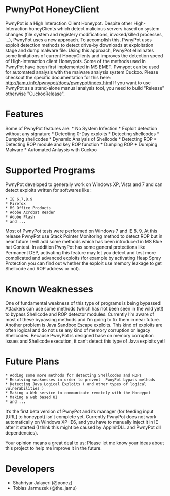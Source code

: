 PwnyPot HoneyClient
===================

PwnyPot is a High Interaction Client Honeypot. Despite other High-Interaction honeyClients which detect malicious servers based on system changes (file system and registery modifications, invoked/killed processes, …), PwnyPot uses a new approach. To accomplish this, PwnyPot uses exploit detection methods to detect drive-by downloads at exploitation stage and dump malware file. Using this approach, PwnyPot eliminates some limitations of current HoneyClients and improves the detection speed of High-Interaction client Honeypots. Some of the methods used in PwnyPot have been first implemented in MS EMET.
Pwnypot can be used for automated analysis with the malware analysis system Cuckoo. Please checkout the specific documentation for this here: http://jamu.info/pwnypot/docs/pwnypot/index.html
If you want to use PwnyPot as a stand-alone manual analysis tool, you need to build "Release" otherwise "CuckooRelease".



Features
========

Some of PwnyPot features are:
    * No System Infection
    * Exploit detection without any signature
    * Detecting 0-Day exploits
    * Detecting shellcodes
    * Dumping shellcodes
    * Dynamic Analysis of Shellcode
    * Detecting ROP
    * Detecting ROP module and key ROP function
    * Dumping ROP
    * Dumping Malware
    * Automated Anlaysis with Cuckoo



Supported Programs
==================

PwnyPot developed to generally work on Windows XP, Vista and 7 and can detect exploits written for softwares like :

    * IE 6,7,8,9
    * Firefox
    * MS Office Products
    * Adobe Acrobat Reader
    * Adobe Flash
    * and ...

Most of PwnyPot tests were performed on Windows 7 and IE 8, 9. At this release PwnyPot use Stack Pointer Monitoring method to detect ROP but in near future I will add some methods which has been introduced in MS Blue hat Contest. In addition PwnyPot has some general protections like Permanent DEP, activating this feature may let you detect and test more complicated and advanced exploits (for example by activating Heap Spray Protection you can find out whether the exploit use memory leakage to get Shellcode and ROP address or not).


Known Weaknesses
================

One of fundamental weakness of this type of programs is being bypassed! Attackers can use some methods (which has not been seen in the wild yet!) to bypass Shellcode and ROP detector modules. Currently I’m aware of most of these bypassing methods and I’m going to fix them in near future. Another problem is Java Sandbox Escape exploits. This kind of exploits are often logical and do not use any kind of memory corruption or legacy Shellcodes. Because PwnyPot is designed base on memory corruption issues and Shellcode execution, it can’t detect this type of Java exploits yet!



Future Plans
============

    * Adding some more methods for detecting Shellcodes and ROPs
    * Resolving weaknesses in order to prevent  PwnyPot bypass methods
    * Detecting Java Logical Exploits ( and other types of logical vulnerabilities )
    * Making a Web service to communicate remotely with the Honeypot
    * Making a web based UI
    * and ...

It’s the first beta version of PwnyPot and its manager (for feeding input [URL] to honeypot) isn’t complete yet. Currently PwnyPot does not work automatically on Windows XP-IE6, and you have to manually inject it in IE after it started (I think this might be caused by AppInitDLL and PwnyPot dll dependencies).


Your opinion means a great deal to us; Please let me know your ideas about this project to help me improve it in the future.


Developers
==========

* Shahriyar Jalayeri (@ponez)
* Tobias Jarmuzek (@the_jamu)
